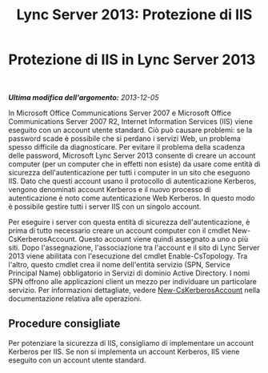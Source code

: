 ﻿---
title: 'Lync Server 2013: Protezione di IIS'
TOCTitle: Protezione di IIS in Lync Server 2013
ms:assetid: a67171a6-6703-4e09-abb3-35d335bb674e
ms:mtpsurl: https://technet.microsoft.com/it-it/library/Dn518332(v=OCS.15)
ms:contentKeyID: 60490917
ms.date: 08/24/2015
mtps_version: v=OCS.15
ms.translationtype: HT
---

# Protezione di IIS in Lync Server 2013

 

_**Ultima modifica dell'argomento:** 2013-12-05_

In Microsoft Office Communications Server 2007 e Microsoft Office Communications Server 2007 R2, Internet Information Services (IIS) viene eseguito con un account utente standard. Ciò può causare problemi: se la password scade è possibile che si perdano i servizi Web, un problema spesso difficile da diagnosticare. Per evitare il problema della scadenza delle password, Microsoft Lync Server 2013 consente di creare un account computer (per un computer che in effetti non esiste) da usare come entità di sicurezza dell'autenticazione per tutti i computer in un sito che eseguono IIS. Dato che questi account usano il protocollo di autenticazione Kerberos, vengono denominati account Kerberos e il nuovo processo di autenticazione è noto come autenticazione Web Kerberos. In questo modo è possibile gestire tutti i server IIS con un singolo account.

Per eseguire i server con questa entità di sicurezza dell'autenticazione, è prima di tutto necessario creare un account computer con il cmdlet New-CsKerberosAccount. Questo account viene quindi assegnato a uno o più siti. Dopo l'assegnazione, l'associazione tra l'account e il sito di Lync Server 2013 viene abilitata con l'esecuzione del cmdlet Enable-CsTopology. Tra l'altro, questo cmdlet crea il nome dell'entità servizio (SPN, Service Principal Name) obbligatorio in Servizi di dominio Active Directory. I nomi SPN offrono alle applicazioni client un mezzo per individuare un particolare servizio. Per informazioni dettagliate, vedere [New-CsKerberosAccount](https://docs.microsoft.com/en-us/powershell/module/skype/New-CsKerberosAccount) nella documentazione relativa alle operazioni.

## Procedure consigliate

Per potenziare la sicurezza di IIS, consigliamo di implementare un account Kerberos per IIS. Se non si implementa un account Kerberos, IIS viene eseguito con un account utente standard.

